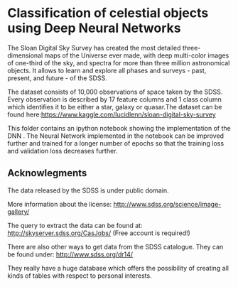 # Classification of celestial objects using Deep Neural Networks 
The Sloan Digital Sky Survey has created the most detailed three-dimensional maps of the Universe ever made, with deep multi-color images of one-third of the sky, and spectra for more than three million astronomical objects. It allows to learn and explore all phases and surveys - past, present, and future - of the SDSS.

The dataset consists of 10,000 observations of space taken by the SDSS. Every observation is described by 17 feature columns and 1 class column which identifies it to be either a star, galaxy or quasar.The dataset can be found here:https://www.kaggle.com/lucidlenn/sloan-digital-sky-survey

This folder contains an ipython notebook showing the implementation of the DNN . The Neural Network implemented in the notebook can be improved further and trained for a longer number of epochs so that the training loss and validation loss decreases further. 

## Acknowlegments 

The data released by the SDSS is under public domain.

More information about the license:
http://www.sdss.org/science/image-gallery/

The  query to extract the data can be found at:
http://skyserver.sdss.org/CasJobs/ (Free account is required!)

There are also other ways to get data from the SDSS catalogue. They can be found under:
http://www.sdss.org/dr14/

They really have a huge database which offers the possibility of creating all kinds of tables with respect to personal interests.
